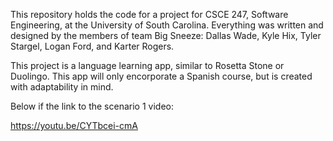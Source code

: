 This repository holds the code for a project for CSCE 247, Software Engineering, at the University of South Carolina.
Everything was written and designed by the members of team Big Sneeze: Dallas Wade, Kyle Hix, Tyler Stargel, Logan Ford, and Karter Rogers.

This project is a language learning app, similar to Rosetta Stone or Duolingo. This app will only encorporate a Spanish course, but is created with adaptability in mind. 

Below if the link to the scenario 1 video:

https://youtu.be/CYTbcei-cmA
